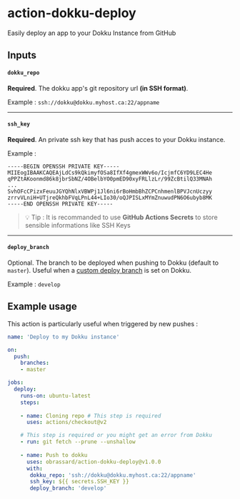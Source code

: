 # action-dokku-deploy
Easily deploy an app to your Dokku Instance from GitHub

## Inputs

#### `dokku_repo`

**Required**. The dokku app's git repository url **(in SSH format)**. 

Example : `ssh://dokku@dokku.myhost.ca:22/appname`

***

#### `ssh_key`

**Required**. An private ssh key that has push acces to your Dokku instance. 

Example :

```
-----BEGIN OPENSSH PRIVATE KEY-----
MIIEogIBAAKCAQEAjLdCs9kQkimyfOSa8IfXf4gmexWWv6o/IcjmfC6YD9LEC4He
qPPZtAKoonmd86k8jbrSbNZ/4OBelbYO0pmED90xyFRLlzLr/99ZcBtilQ33MNAh
...
SvhOFcCPizxFeuuJGYQhNlxVBWPj1Jl6ni6rBoHmbBhZCPCnhmenlBPVJcnUczyy
zrrvVLniH+UTjreQkhbFVqLPnL44+LIo30/oQJPISLxMYmZnuwudPN6O6ubyb8MK
-----END OPENSSH PRIVATE KEY-----

```

> :bulb: Tip : It is recommanded to use **GitHub Actions Secrets** to store sensible informations like SSH Keys

***

#### `deploy_branch`

Optional. The branch to be deployed when pushing to Dokku (default to `master`). Useful when a [custom deploy branch](http://dokku.viewdocs.io/dokku/deployment/methods/git/#changing-the-deploy-branch) is set on Dokku.

Example : `develop`

## Example usage 

This action is particularly useful when triggered by new pushes :

```yml
name: 'Deploy to my Dokku instance'

on:
  push:
    branches:
    - master

jobs:
  deploy:
    runs-on: ubuntu-latest
    steps:
    
    - name: Cloning repo # This step is required
      uses: actions/checkout@v2

    # This step is required or you might get an error from Dokku
    - run: git fetch --prune --unshallow 
  
    - name: Push to dokku
      uses: obrassard/action-dokku-deploy@v1.0.0
      with:
       dokku_repo: 'ssh://dokku@dokku.myhost.ca:22/appname'
       ssh_key: ${{ secrets.SSH_KEY }}
       deploy_branch: 'develop'
```

